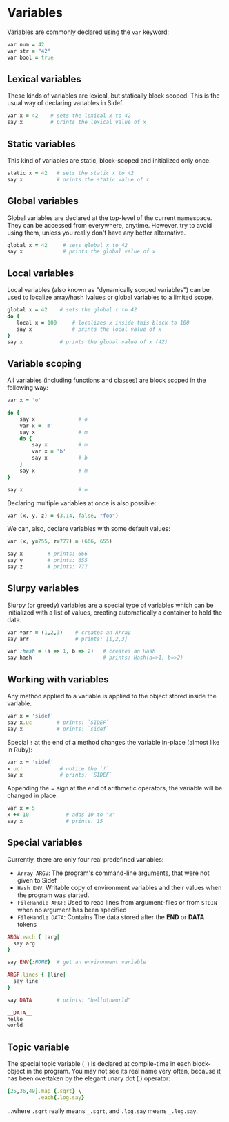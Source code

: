 # Variables

Variables are commonly declared using the `var` keyword:

```ruby
var num = 42
var str = "42"
var bool = true
```

## Lexical variables

These kinds of variables are lexical, but statically block scoped. This is the usual way of declaring variables in Sidef.

```ruby
var x = 42    # sets the lexical x to 42
say x         # prints the lexical value of x
```

## Static variables

This kind of variables are static, block-scoped and initialized only once.

```ruby
static x = 42   # sets the static x to 42
say x           # prints the static value of x
```

## Global variables

Global variables are declared at the top-level of the current namespace. They can be accessed from everywhere, anytime. However, try to avoid using them, unless you really don't have any better alternative.

```ruby
global x = 42     # sets global x to 42
say x             # prints the global value of x
```

## Local variables

Local variables (also known as "dynamically scoped variables") can be used to localize array/hash lvalues or global variables to a limited scope.

```ruby
global x = 42    # sets the global x to 42
do {
   local x = 100     # localizes x inside this block to 100
   say x             # prints the local value of x
}
say x            # prints the global value of x (42)
```

## Variable scoping

All variables (including functions and classes) are block scoped in the following way:

```ruby
var x = 'o'

do {
    say x              # o
    var x = 'm'
    say x              # m
    do {
        say x          # m
        var x = 'b'
        say x          # b
    }
    say x              # m
}

say x                  # o
```

Declaring multiple variables at once is also possible:

```ruby
var (x, y, z) = (3.14, false, "foo")
```

We can, also, declare variables with some default values:

```ruby
var (x, y=755, z=777) = (666, 655)

say x        # prints: 666
say y        # prints: 655
say z        # prints: 777
```

## Slurpy variables

Slurpy (or greedy) variables are a special type of variables which can be initialized with a list of values, creating automatically a container to hold the data.

```ruby
var *arr = (1,2,3)    # creates an Array
say arr               # prints: [1,2,3]

var :hash = (a => 1, b => 2)   # creates an Hash
say hash                       # prints: Hash(a=>1, b=>2)
```

## Working with variables

Any method applied to a variable is applied to the object stored inside the variable.

```ruby
var x = 'sidef'
say x.uc        # prints: `SIDEF`
say x           # prints: `sidef`
```

Special `!` at the end of a method changes the variable in-place (almost like in Ruby):

```ruby
var x = 'sidef'
x.uc!            # notice the `!`
say x            # prints: `SIDEF`
```

Appending the = sign at the end of arithmetic operators, the variable will be changed in place:

```ruby
var x = 5
x += 10            # adds 10 to "x"
say x              # prints: 15
```

## Special variables

Currently, there are only four real predefined variables:

* `Array ARGV`: The program's command-line arguments, that were not given to Sidef
* `Hash ENV`: Writable copy of environment variables and their values when the program was started.
* `FileHandle ARGF`: Used to read lines from argument-files or from `STDIN` when no argument has been specified
* `FileHandle DATA`:  Contains The data stored after the __END__ or __DATA__ tokens


```ruby
ARGV.each { |arg|
  say arg
}

say ENV{:HOME}  # get an environment variable

ARGF.lines { |line|
  say line
}

say DATA        # prints: "hello\nworld"

__DATA__
hello
world
```

## Topic variable

The special topic variable (`_`) is declared at compile-time in each block-object in the program. You may not see its real name very often, because it has been overtaken by the elegant unary dot (.) operator:

```ruby
[25,36,49].map {.sqrt} \
          .each{.log.say}
```

...where `.sqrt` really means `_.sqrt`, and `.log.say` means `_.log.say`.
